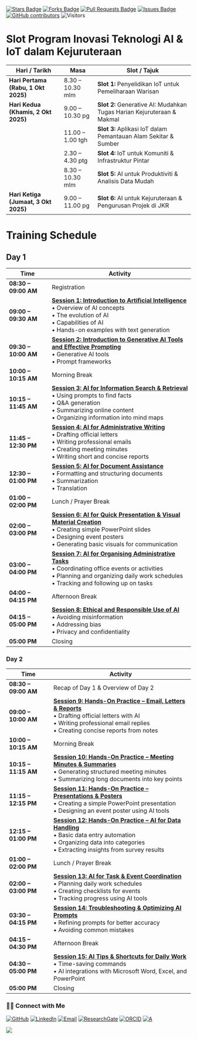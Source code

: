 <a href="https://github.com/drshahizan/short-course/stargazers"><img src="https://img.shields.io/github/stars/drshahizan/short-course" alt="Stars Badge"/></a>
<a href="https://github.com/drshahizan/short-course/network/members"><img src="https://img.shields.io/github/forks/drshahizan/short-course" alt="Forks Badge"/></a>
<a href="https://github.com/drshahizan/short-course/pulls"><img src="https://img.shields.io/github/issues-pr/drshahizan/short-course" alt="Pull Requests Badge"/></a>
<a href="https://github.com/drshahizan/short-course"><img src="https://img.shields.io/github/issues/drshahizan/short-course" alt="Issues Badge"/></a>
<a href="https://github.com/drshahizan/short-course/graphs/contributors"><img alt="GitHub contributors" src="https://img.shields.io/github/contributors/drshahizan/short-course?color=2b9348"></a>
![Visitors](https://api.visitorbadge.io/api/visitors?path=https%3A%2F%2Fgithub.com%2Fdrshahizan%2Fshort-course&labelColor=%23d9e3f0&countColor=%23697689&style=flat)


# Slot Program Inovasi Teknologi AI & IoT dalam Kejuruteraan

| Hari / Tarikh                        | Masa             | Slot / Tajuk                                                           |
| ------------------------------------ | ---------------- | ---------------------------------------------------------------------- |
| **Hari Pertama (Rabu, 1 Okt 2025)**  | 8.30 – 10.30 mlm | **Slot 1:** Penyelidikan IoT untuk Pemeliharaan Warisan                |
| **Hari Kedua (Khamis, 2 Okt 2025)**  | 9.00 – 10.30 pg  | **Slot 2:** Generative AI: Mudahkan Tugas Harian Kejuruteraan & Makmal |
|                                      | 11.00 – 1.00 tgh | **Slot 3:** Aplikasi IoT dalam Pemantauan Alam Sekitar & Sumber        |
|                                      | 2.30 – 4.30 ptg  | **Slot 4:** IoT untuk Komuniti & Infrastruktur Pintar                  |
|                                      | 8.30 – 10.30 mlm | **Slot 5:** AI untuk Produktiviti & Analisis Data Mudah                |
| **Hari Ketiga (Jumaat, 3 Okt 2025)** | 9.00 – 11.00 pg  | **Slot 6:** AI untuk Kejuruteraan & Pengurusan Projek di JKR           |


# Training Schedule

## **Day 1**

| **Time**             | **Activity** |
| -------------------- | --------------------------------------------------------------------------------------------------------------------------------------------------------------------------------------------------- |
| **08:30 – 09:00 AM** | Registration |
| **09:00 – 09:30 AM** | **[Session 1: Introduction to Artificial Intelligence](https://github.com/drshahizan/short-course/blob/main/workshop/25ppspace/materials/sesi01.md)** <br> • Overview of AI concepts <br> • The evolution of AI <br> • Capabilities of AI <br> • Hands-on examples with text generation            |
| **09:30 – 10:00 AM** | **[Session 2: Introduction to Generative AI Tools and Effective Prompting](https://github.com/drshahizan/short-course/blob/main/workshop/25ppspace/materials/sesi02.md)** <br> • Generative AI tools <br> • Prompt frameworks |
| **10:00 – 10:15 AM** | Morning Break |
| **10:15 – 11:45 AM** | **[Session 3: AI for Information Search & Retrieval](https://github.com/drshahizan/short-course/blob/main/workshop/25ppspace/materials/sesi03.md)** <br> • Using prompts to find facts <br> • Q\&A generation <br> • Summarizing online content <br> • Organizing information into mind maps       |
| **11:45 – 12:30 PM** | **[Session 4: AI for Administrative Writing](https://github.com/drshahizan/short-course/blob/main/workshop/25ppspace/materials/sesi04.md)** <br> • Drafting official letters <br> • Writing professional emails <br> • Creating meeting minutes <br> • Writing short and concise reports           |
| **12:30 – 01:00 PM** | **[Session 5: AI for Document Assistance](https://github.com/drshahizan/short-course/blob/main/workshop/25ppspace/materials/sesi05.md)** <br> • Formatting and structuring documents <br> • Summarization <br> • Translation |
| **01:00 – 02:00 PM** | Lunch / Prayer Break |
| **02:00 – 03:00 PM** | **[Session 6: AI for Quick Presentation & Visual Material Creation](https://github.com/drshahizan/short-course/blob/main/workshop/25ppspace/materials/sesi06.md)** <br> • Creating simple PowerPoint slides <br> • Designing event posters <br> • Generating basic visuals for communication       |
| **03:00 – 04:00 PM** | **[Session 7: AI for Organising Administrative Tasks](https://github.com/drshahizan/short-course/blob/main/workshop/25ppspace/materials/sesi07.md)** <br> • Coordinating office events or activities <br> • Planning and organizing daily work schedules <br> • Tracking and following up on tasks |
| **04:00 – 04:15 PM** | Afternoon Break |
| **04:15 – 05:00 PM** | **[Session 8: Ethical and Responsible Use of AI](https://github.com/drshahizan/short-course/blob/main/workshop/25ppspace/materials/sesi08.md)** <br> • Avoiding misinformation <br> • Addressing bias <br> • Privacy and confidentiality |
| **05:00 PM**         | Closing |

### **Day 2**

| **Time**             | **Activity**                                                                                                                                                                              |
| -------------------- | ----------------------------------------------------------------------------------------------------------------------------------------------------------------------------------------- |
| **08:30 – 09:00 AM** | Recap of Day 1 & Overview of Day 2 |
| **09:00 – 10:00 AM** | **[Session 9: Hands-On Practice – Email, Letters & Reports](https://github.com/drshahizan/short-course/blob/main/workshop/25ppspace/materials/sesi09.md)** <br> • Drafting official letters with AI <br> • Writing professional email replies <br> • Creating concise reports from notes |
| **10:00 – 10:15 AM** | Morning Break |
| **10:15 – 11:15 AM** | **[Session 10: Hands-On Practice – Meeting Minutes & Summaries](https://github.com/drshahizan/short-course/blob/main/workshop/25ppspace/materials/sesi10.md)** <br> • Generating structured meeting minutes <br> • Summarizing long documents into key points                            |
| **11:15 – 12:15 PM** | **[Session 11: Hands-On Practice – Presentations & Posters](https://github.com/drshahizan/short-course/blob/main/workshop/25ppspace/materials/sesi11.md)** <br> • Creating a simple PowerPoint presentation <br> • Designing an event poster using AI tools                              |
| **12:15 – 01:00 PM** | **[Session 12: Hands-On Practice – AI for Data Handling](https://github.com/drshahizan/short-course/blob/main/workshop/25ppspace/materials/sesi12.md)** <br> • Basic data entry automation <br> • Organizing data into categories <br> • Extracting insights from survey results         |
| **01:00 – 02:00 PM** | Lunch / Prayer Break |
| **02:00 – 03:00 PM** | **[Session 13: AI for Task & Event Coordination](https://github.com/drshahizan/short-course/blob/main/workshop/25ppspace/materials/sesi13.md)** <br> • Planning daily work schedules <br> • Creating checklists for events <br> • Tracking progress using AI tools                       |
| **03:30 – 04:15 PM** | **[Session 14: Troubleshooting & Optimizing AI Prompts](https://github.com/drshahizan/short-course/blob/main/workshop/25ppspace/materials/sesi14.md)** <br> • Refining prompts for better accuracy <br> • Avoiding common mistakes |
| **04:15 – 04:30 PM** | Afternoon Break |
| **04:30 – 05:00 PM** | **[Session 15: AI Tips & Shortcuts for Daily Work](https://github.com/drshahizan/short-course/blob/main/workshop/25ppspace/materials/sesi15.md)** <br> • Time-saving commands <br> • AI integrations with Microsoft Word, Excel, and PowerPoint                                          |
| **05:00 PM**         | Closing |

### 🙌🏻 Connect with Me
<p align="left">
    <a href="https://github.com/drshahizan" target="_blank"><img alt="GitHub" src="https://img.shields.io/badge/-@drshahizan-181717?style=flat-square&logo=GitHub&logoColor=white"></a>
    <a href="https://www.linkedin.com/in/drshahizan" target="_blank"><img alt="LinkedIn" src="https://img.shields.io/badge/-drshahizan-blue?style=flat-square&logo=Linkedin&logoColor=white&link=https://www.linkedin.com/in/drshahizan/"></a>
    <a href="mailto:shahizan@utm.my" target="_blank"><img alt="Email" src="https://img.shields.io/badge/-shahizan@utm.my-c14438?style=flat-square&logo=Gmail&logoColor=white&link=mailto:shahizan@utm.my.com"></a>
    <a href="https://www.researchgate.net/profile/Mohd-Othman-28" target="_blank"><img alt="ResearchGate" src="https://img.shields.io/badge/-ResearchGate-00CCBB?style=flat-square&logo=ResearchGate&logoColor=white"></a>
    <a href="https://orcid.org/0000-0003-4261-1873" target="_blank"><img alt="ORCID" src="https://img.shields.io/badge/-ORCID-A6CE39?style=flat-square&logo=ORCID&logoColor=white"></a> 
 <a href="https://visitorbadge.io/status?path=https%3A%2F%2Fgithub.com%2Fdrshahizan" target="_blank"><img alt="A" src="https://api.visitorbadge.io/api/visitors?path=https%3A%2F%2Fgithub.com%2Fdrshahizan&labelColor=%23697689&countColor=%23555555&style=plastic"></a>
 
![](https://hit.yhype.me/github/profile?user_id=81284918)
</p>

